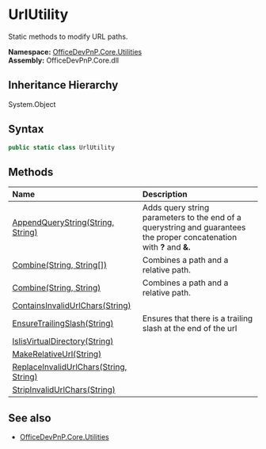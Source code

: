 # UrlUtility
Static methods to modify URL paths.  

**Namespace:** [OfficeDevPnP.Core.Utilities](OfficeDevPnP.Core.Utilities.md)  
**Assembly:** OfficeDevPnP.Core.dll  
## Inheritance Hierarchy
System.Object  


## Syntax
```C#
public static class UrlUtility
```
## Methods
|**Name**|**Description**|
|:-----|:-----|
| [AppendQueryString(String, String)](OfficeDevPnP.Core.Utilities.UrlUtility.4066d2e4.md) |  Adds query string parameters to the end of a querystring and guarantees the proper concatenation with <b>?</b> and <b>&amp;.</b>
| [Combine(String, String[])](OfficeDevPnP.Core.Utilities.UrlUtility.855ffbf0.md) | Combines a path and a relative path.
| [Combine(String, String)](OfficeDevPnP.Core.Utilities.UrlUtility.63559c31.md) | Combines a path and a relative path.
| [ContainsInvalidUrlChars(String)](OfficeDevPnP.Core.Utilities.UrlUtility.7bcf7fd6.md) | 
| [EnsureTrailingSlash(String)](OfficeDevPnP.Core.Utilities.UrlUtility.9cc5e529.md) | Ensures that there is a trailing slash at the end of the url
| [IsIisVirtualDirectory(String)](OfficeDevPnP.Core.Utilities.UrlUtility.d19d0270.md) | 
| [MakeRelativeUrl(String)](OfficeDevPnP.Core.Utilities.UrlUtility.98a01cfa.md) | 
| [ReplaceInvalidUrlChars(String, String)](OfficeDevPnP.Core.Utilities.UrlUtility.ebad641c.md) | 
| [StripInvalidUrlChars(String)](OfficeDevPnP.Core.Utilities.UrlUtility.39d455f1.md) | 
## See also
- [OfficeDevPnP.Core.Utilities](OfficeDevPnP.Core.Utilities.md)
